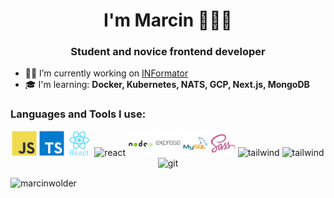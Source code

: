 <h1 align="center">I'm Marcin 👨🏼‍💻</h1>
<h3 align="center">Student and novice frontend developer</h3>

- 🙋‍♂️ I’m currently working on [INFormator](https://github.com/marcinwolder/INFormator)
- 🎓 I'm learning: <b>Docker, Kubernetes, NATS, GCP, Next.js, MongoDB</b>

<h3 align="left">Languages and Tools I use:</h3>
<p align="center">
<p align="center"> 
<img src="https://raw.githubusercontent.com/devicons/devicon/master/icons/javascript/javascript-original.svg" alt="javascript" width="40" height="40"/> 
<img src="https://raw.githubusercontent.com/devicons/devicon/master/icons/typescript/typescript-original.svg" alt="typescript" width="40" height="40"/>
<img src="https://raw.githubusercontent.com/devicons/devicon/master/icons/react/react-original-wordmark.svg" alt="react" width="40" height="40"/>
<img src="https://raw.githubusercontent.com/reduxjs/redux/master/logo/logo.svg" alt="react" width="40" height="40"/>
<img src="https://raw.githubusercontent.com/devicons/devicon/master/icons/nodejs/nodejs-original-wordmark.svg" alt="nodejs" width="40" height="40"/> 
<img src="https://raw.githubusercontent.com/devicons/devicon/master/icons/express/express-original-wordmark.svg" alt="express" width="40" height="40"/> 
<img src="https://raw.githubusercontent.com/devicons/devicon/master/icons/mysql/mysql-original-wordmark.svg" alt="mysql" width="40" height="40"/> 
<img src="https://raw.githubusercontent.com/devicons/devicon/master/icons/sass/sass-original.svg" alt="sass" width="40" height="40"/> 
<img src="https://www.vectorlogo.zone/logos/tailwindcss/tailwindcss-icon.svg" alt="tailwind" width="40" height="40"/> 
<img src="https://github.com/mui/material-ui/raw/master/docs/public/static/logo.svg" alt="tailwind" width="40" height="40"/> 
<img src="https://www.vectorlogo.zone/logos/git-scm/git-scm-icon.svg" alt="git" width="40" height="40"/> 
</p>
</p>

<p><img align="center" src="https://github-readme-streak-stats.herokuapp.com/?user=marcinwolder&" alt="marcinwolder" /></p>
